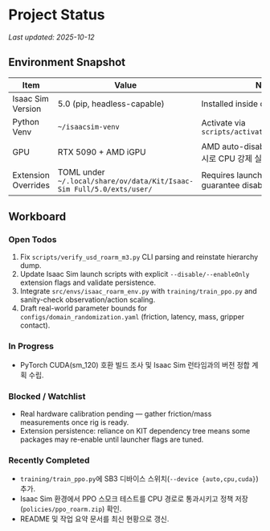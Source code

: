 # Project Status
_Last updated: 2025-10-12_

## Environment Snapshot
| Item | Value | Notes |
|------|-------|-------|
| Isaac Sim Version | 5.0 (pip, headless-capable) | Installed inside dedicated venv |
| Python Venv | `~/isaacsim-venv` | Activate via `scripts/activate_isaacsim_env.sh` |
| GPU | RTX 5090 + AMD iGPU | AMD auto-disabled. PyTorch는 임시로 CPU 강제 실행 중 |
| Extension Overrides | TOML under `~/.local/share/ov/data/Kit/Isaac-Sim Full/5.0/exts/user/` | Requires launcher flags to guarantee disable |

## Workboard
### Open Todos
1. Fix `scripts/verify_usd_roarm_m3.py` CLI parsing and reinstate hierarchy dump.
2. Update Isaac Sim launch scripts with explicit `--disable/--enableOnly` extension flags and validate persistence.
3. Integrate `src/envs/isaac_roarm_env.py` with `training/train_ppo.py` and sanity-check observation/action scaling.
4. Draft real-world parameter bounds for `configs/domain_randomization.yaml` (friction, latency, mass, gripper contact).

### In Progress
- PyTorch CUDA(sm_120) 호환 빌드 조사 및 Isaac Sim 런타임과의 버전 정합 계획 수립.

### Blocked / Watchlist
- Real hardware calibration pending — gather friction/mass measurements once rig is ready.
- Extension persistence: reliance on KIT dependency tree means some packages may re-enable until launcher flags are tuned.

### Recently Completed
- `training/train_ppo.py`에 SB3 디바이스 스위치(`--device {auto,cpu,cuda}`) 추가.
- Isaac Sim 환경에서 PPO 스모크 테스트를 CPU 경로로 통과시키고 정책 저장(`policies/ppo_roarm.zip`) 확인.
- README 및 작업 요약 문서를 최신 현황으로 갱신.
